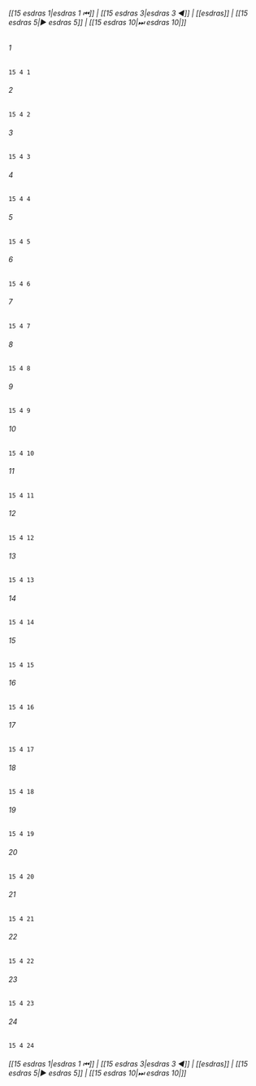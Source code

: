 
###### [[15 еsdras 1|еsdras 1 ⏮]] | [[15 еsdras 3|еsdras 3 ◀]] | [[еsdras]] | [[15 еsdras 5|▶ еsdras 5]] | [[15 еsdras 10|⏭ еsdras 10|]]

###### 1
``` verse
15 4 1 
```
###### 2
``` verse
15 4 2 
```
###### 3
``` verse
15 4 3 
```
###### 4
``` verse
15 4 4 
```
###### 5
``` verse
15 4 5 
```
###### 6
``` verse
15 4 6 
```
###### 7
``` verse
15 4 7 
```
###### 8
``` verse
15 4 8 
```
###### 9
``` verse
15 4 9 
```
###### 10
``` verse
15 4 10 
```
###### 11
``` verse
15 4 11 
```
###### 12
``` verse
15 4 12 
```
###### 13
``` verse
15 4 13 
```
###### 14
``` verse
15 4 14 
```
###### 15
``` verse
15 4 15 
```
###### 16
``` verse
15 4 16 
```
###### 17
``` verse
15 4 17 
```
###### 18
``` verse
15 4 18 
```
###### 19
``` verse
15 4 19 
```
###### 20
``` verse
15 4 20 
```
###### 21
``` verse
15 4 21 
```
###### 22
``` verse
15 4 22 
```
###### 23
``` verse
15 4 23 
```
###### 24
``` verse
15 4 24 
```

###### [[15 еsdras 1|еsdras 1 ⏮]] | [[15 еsdras 3|еsdras 3 ◀]] | [[еsdras]] | [[15 еsdras 5|▶ еsdras 5]] | [[15 еsdras 10|⏭ еsdras 10|]]

